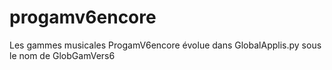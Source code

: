 # progamv6encore
Les gammes musicales
ProgamV6encore évolue dans GlobalApplis.py sous le nom de GlobGamVers6
